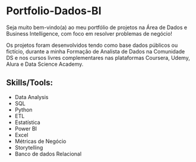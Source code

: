 # Portfolio-Dados-BI

Seja muito bem-vindo(a) ao meu portfólio de projetos na Área de Dados e Business Intelligence, com foco em resolver problemas de negócio!

Os projetos foram desenvolvidos tendo como base dados públicos ou fictício, durante a minha Formação de Analista de Dados na Comunidade DS e nos cursos livres complementares nas plataformas Coursera, Udemy, Alura e Data Science Academy.


## **Skills/Tools**: 
- Data Analysis
- SQL
- Python
- ETL
- Estatística
- Power BI
- Excel
- Métricas de Negócio
- Storytelling 
- Banco de dados Relacional
